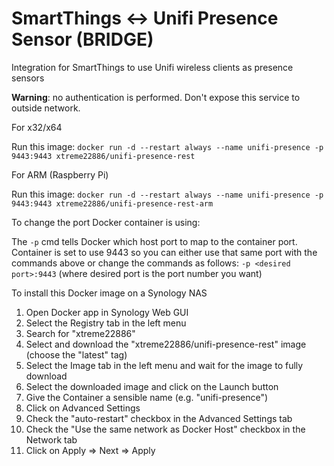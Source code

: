 # SmartThings <-> Unifi Presence Sensor (BRIDGE)
Integration for SmartThings to use Unifi wireless clients as presence sensors

**Warning**: no authentication is performed. Don't expose this service to outside network.

For x32/x64

Run this image:
`docker run -d --restart always --name unifi-presence -p 9443:9443 xtreme22886/unifi-presence-rest`

For ARM (Raspberry Pi)

Run this image:
`docker run -d --restart always --name unifi-presence -p 9443:9443 xtreme22886/unifi-presence-rest-arm`

To change the port Docker container is using:

The `-p` cmd tells Docker which host port to map to the container port. Container is set to use 9443 so you can either use that same port with the commands above or change the commands as follows: `-p <desired port>:9443` (where desired port is the port number you want)

To install this Docker image on a Synology NAS
1. Open Docker app in Synology Web GUI
2. Select the Registry tab in the left menu
3. Search for "xtreme22886"
4. Select and download the "xtreme22886/unifi-presence-rest" image (choose the "latest" tag)
5. Select the Image tab in the left menu and wait for the image to fully download
6. Select the downloaded image and click on the Launch button
7. Give the Container a sensible name (e.g. "unifi-presence")
8. Click on Advanced Settings
9. Check the "auto-restart" checkbox in the Advanced Settings tab
10.  Check the "Use the same network as Docker Host" checkbox in the Network tab
11. Click on Apply => Next => Apply
